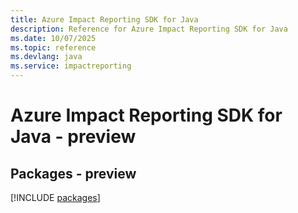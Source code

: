 ```yaml
---
title: Azure Impact Reporting SDK for Java
description: Reference for Azure Impact Reporting SDK for Java
ms.date: 10/07/2025
ms.topic: reference
ms.devlang: java
ms.service: impactreporting
---
```

# Azure Impact Reporting SDK for Java - preview
## Packages - preview
[!INCLUDE [packages](impact-reporting-index.md)]